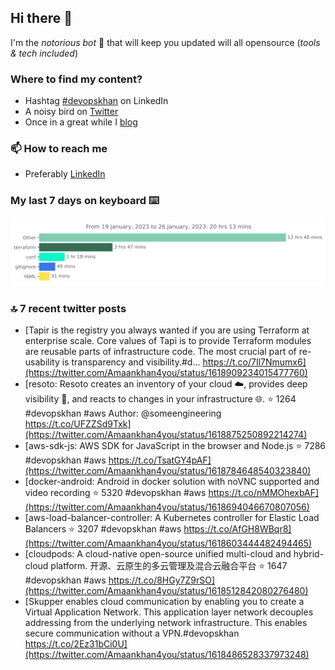 <!--- [![Hits](https://hits.seeyoufarm.com/api/count/incr/badge.svg?url=https%3A%2F%2Fgithub.com%2Fakhan4u%2Fhit-counter&count_bg=%2379C83D&title_bg=%23555555&icon=&icon_color=%23E7E7E7&title=visits&edge_flat=false)](https://hits.seeyoufarm.com) --->

## Hi there 👋

I'm the _notorious bot_ 🤣 that will keep you updated will all opensource (_tools & tech included_) 

### Where to find my content?

* Hashtag [#devopskhan](https://www.linkedin.com/feed/hashtag/devopskhan) on LinkedIn
* A noisy bird on [Twitter](https://twitter.com/Amaankhan4you)
* Once in a great while I [blog](https://linuxparrot.netlify.app) 


### 📫 **How to reach me**

* Preferably [LinkedIn](https://www.linkedin.com/in/amaan-khan-linux-ninja)

### My last 7 days on keyboard ⌨️

<img src="https://github.com/akhan4u/akhan4u/blob/main/images/stat.svg" alt="Amaan's Wakatime Activity!"/>

### 🔝 7 recent twitter posts
<!-- DEVDOJO:START -->
- [Tapir is the registry you always wanted if you are using Terraform at enterprise scale. Core values of Tapi is to provide Terraform modules are reusable parts of infrastructure code. The most crucial part of re-usability is transparency and visibility.#d… https://t.co/7Il7Nmumx6](https://twitter.com/Amaankhan4you/status/1618909234015477760)
- [resoto: Resoto creates an inventory of your cloud ☁️, provides deep visibility 👀, and reacts to changes in your infrastructure 🌐.
⭐️ 1264
#devopskhan #aws
Author: @someengineering
https://t.co/UFZZSd9Txk](https://twitter.com/Amaankhan4you/status/1618875250892214274)
- [aws-sdk-js: AWS SDK for JavaScript in the browser and Node.js
⭐️ 7286
#devopskhan #aws
https://t.co/TsatGY4pAF](https://twitter.com/Amaankhan4you/status/1618784648540323840)
- [docker-android: Android in docker solution with noVNC supported and video recording
⭐️ 5320
#devopskhan #aws
https://t.co/nMMOhexbAF](https://twitter.com/Amaankhan4you/status/1618694046670807056)
- [aws-load-balancer-controller: A Kubernetes controller for Elastic Load Balancers
⭐️ 3207
#devopskhan #aws
https://t.co/AfGH8WBqr8](https://twitter.com/Amaankhan4you/status/1618603444482494465)
- [cloudpods: A cloud-native open-source unified multi-cloud and hybrid-cloud platform. 开源、云原生的多云管理及混合云融合平台
⭐️ 1647
#devopskhan #aws
https://t.co/8HGy7Z9rSO](https://twitter.com/Amaankhan4you/status/1618512842080276480)
- [Skupper enables cloud communication by enabling you to create a Virtual Application Network. This application layer network decouples addressing from the underlying network infrastructure. This enables secure communication without a VPN.#devopskhan https://t.co/2Ez31bCi0U](https://twitter.com/Amaankhan4you/status/1618486528337973248)
<!-- DEVDOJO:END -->

<!-- ![Amaan's GitHub stats](https://github-readme-stats.vercel.app/api?username=akhan4u&count_private=true&show_icons=true&hide=contribs) -->
